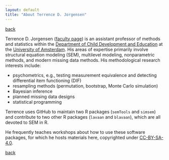 ```yaml
---
layout: default
title: "About Terrence D. Jorgensen"
---
```


[back](index.md)

Terrence D. Jorgensen ([faculty page](http://www.uva.nl/profile/t.d.jorgensen)) is an assistant professor of methods and statistics within the [Department of Child Development and Education](https://cde.uva.nl/) at the [University of Amsterdam](http://uva.nl/).  His areas of expertise primarily involve structural equation modeling (SEM), multilevel modeling, nonparametric methods, and modern missing data methods.  His methodological research interests include:

- psychometrics, e.g., testing measurement equivalence and detecting differential item functioning (DIF)
- resampling methods (permutation, bootstrap, Monte Carlo simulation)
- Bayesian inference
- planned missing data designs
- statistical programming

Terrence uses GitHub to maintain two R packages (`semTools` and `simsem`) and contribute to two other R packages (`lavaan` and `blavaan`), which are all devoted to SEM in R. 

He frequently teaches workshops about how to use these software packages, for which he hosts materials here, copyrighted under [CC-BY-SA-4.0](https://creativecommons.org/licenses/by-sa/4.0/).

[back](index.md)
